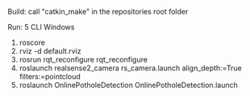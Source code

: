Build:
  call "catkin_make" in the repositories root folder

Run:
5 CLI Windows
1. roscore
2. rviz -d default.rviz
3. rosrun rqt_reconfigure rqt_reconfigure
4. roslaunch realsense2_camera rs_camera.launch align_depth:=True filters:=pointcloud
5. roslaunch OnlinePotholeDetection OnlinePotholeDetection.launch
    
